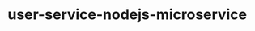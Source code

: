 # user-service-nodejs-microservice
<!-- DO an article of docker networks -->
<!-- docker compose services and how to use that in your compose -->
<!-- copy data from one db to the next DB -->